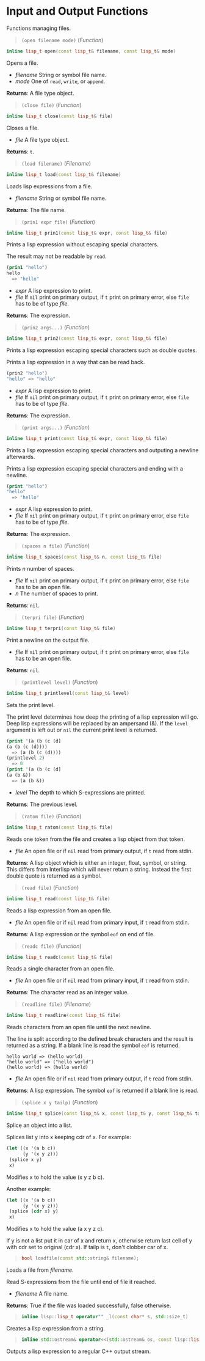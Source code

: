 # Input and Output Functions

Functions managing files.

> `(open filename mode)` (_Function_)

```cpp
inline lisp_t open(const lisp_t& filename, const lisp_t& mode)
```

Opens a file.

- _filename_ String or symbol file name.
- _mode_ One of `read`, `write`, or `append`.

**Returns**: A file type object.

> `(close file)` (_Function_)

```cpp
inline lisp_t close(const lisp_t& file)
```

Closes a file.

- _file_ A file type object.

**Returns**: `t`.

> `(load filename)` (_Filename_)

```cpp
inline lisp_t load(const lisp_t& filename)
```

Loads lisp expressions from a file.

- _filename_ String or symbol file name.

**Returns**: The file name.

> `(prin1 expr file)` (_Function_)

```cpp
inline lisp_t prin1(const lisp_t& expr, const lisp_t& file)
```

Prints a lisp expression without escaping special characters.

The result may not be readable by `read`.

```lisp
(prin1 "hello")
hello
  => "hello"
```

- _expr_ A lisp expression to print.
- _file_ If `nil` print on primary output, if `t` print on primary
error, else `file` has to be of type _file_.

**Returns**: The expression.

> `(prin2 args...)` (_Function_)

```cpp
inline lisp_t prin2(const lisp_t& expr, const lisp_t& file)
```

Prints a lisp expression escaping special characters such as double
quotes.

Prints a lisp expression in a way that can be read back.

```lisp
(prin2 "hello")
"hello" => "hello"
```

- _expr_ A lisp expression to print.
- _file_ If `nil` print on primary output, if `t` print on primary
error, else `file` has to be of type _file_.

**Returns**: The expression.

> `(print args...)` (_Function_)

```cpp
inline lisp_t print(const lisp_t& expr, const lisp_t& file)
```

Prints a lisp expression escaping special characters and outputing a
newline afterwards.

Prints a lisp expression escaping special characters and ending with a
newline.

```lisp
(print "hello")
"hello"
  => "hello"
```

- _expr_ A lisp expression to print.
- _file_ If `nil` print on primary output, if `t` print on primary
error, else `file` has to be of type _file_.

**Returns**: The expression.

> `(spaces n file)` (_Function_)

```cpp
inline lisp_t spaces(const lisp_t& n, const lisp_t& file)
```

Prints _n_ number of spaces.

- _file_ If `nil` print on primary output, if `t` print on primary
error, else `file` has to be an open file.
- _n_ The number of spaces to print.

**Returns**: `nil`.

> `(terpri file)` (_Function_)

```cpp
inline lisp_t terpri(const lisp_t& file)
```

Print a newline on the output file.

- _file_ If `nil` print on primary output, if `t` print on primary
error, else `file` has to be an open file.

**Returns**: `nil`.

> `(printlevel level)` (_Function_)

```cpp
inline lisp_t printlevel(const lisp_t& level)
```

Sets the print level.

The print level determines how deep the printing of a lisp expression will
go. Deep lisp expressions will be replaced by an ampersand (&). If the
`level` argument is left out or `nil` the current print level is returned.

```lisp
(print '(a (b (c (d]
(a (b (c (d))))
  => (a (b (c (d))))
(printlevel 2)
  => 0
(print '(a (b (c (d]
(a (b &))
  => (a (b &))
```

- _level_ The depth to which S-expressions are printed.

**Returns**: The previous level.

> `(ratom file)` (_Function_)

```cpp
inline lisp_t ratom(const lisp_t& file)
```

Reads one token from the file and creates a lisp object from that
token.

- _file_ An open file or if `nil` read from primary output, if `t` read
from stdin.

**Returns**: A lisp object which is either an integer, float, symbol, or
string. This differs from Interlisp which will never return a
string. Instead the first double quote is returned as a symbol.

> `(read file)` (_Function_)

```cpp
inline lisp_t read(const lisp_t& file)
```

Reads a lisp expression from an open file.

- _file_ An open file or if `nil` read from primary input, if `t` read
from stdin.

**Returns**: A lisp expression or the symbol `eof` on end of file.

> `(readc file)` (_Function_)

```cpp
inline lisp_t readc(const lisp_t& file)
```

Reads a single character from an open file.

- _file_ An open file or if `nil` read from primary input, if `t` read
from stdin.

**Returns**: The character read as an integer value.

> `(readline file)` (_Filename_)

```cpp
inline lisp_t readline(const lisp_t& file)
```

Reads characters from an open file until the next newline.

The line is split according to the defined break characters and the result
is returned as a string. If a blank line is read the symbol `eof` is
returned.

```text
hello world => (hello world)
"hello world" => ("hello world")
(hello world) => (hello world)

```

- _file_ An open file or if `nil` read from primary output, if `t` read
from stdin.

**Returns**: A lisp expression. The symbol `eof` is returned if a blank line is
read.

> `(splice x y tailp)` (_Function_)

```cpp
inline lisp_t splice(const lisp_t& x, const lisp_t& y, const lisp_t& tailp)
```

Splice an object into a list.

Splices list y into x keeping cdr of x. For example:

```lisp
(let ((x '(a b c))
      (y '(x y z)))
 (splice x y)
 x)
```

Modifies x to hold the value (x y z b c).

Another example:

```lisp
(let ((x '(a b c))
      (y '(x y z)))
 (splice (cdr x) y)
 x)
```

Modifies x to hold the value (a x y z c).

If y is not a list put it in car of x and return x, otherwise return last
cell of y with cdr set to original (cdr x). If tailp is `t`, don't clobber
car of x.

> ```cpp
> bool loadfile(const std::string& filename);
> ```

Loads a file from _filename_.

Read S-expressions from the file until end of file it reached.

- _filename_ A file name.

**Returns**: True if the file was loaded successfully, false otherwise.

> ```cpp
> inline lisp::lisp_t operator"" _l(const char* s, std::size_t)
> ```

Creates a lisp expression from a string.

> ```cpp
> inline std::ostream& operator<<(std::ostream& os, const lisp::lisp_t& obj)
> ```

Outputs a lisp expression to a regular C++ output stream.

